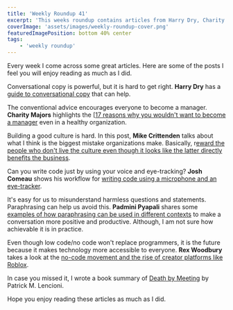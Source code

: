 ```yaml
---
title: 'Weekly Roundup 41'
excerpt: 'This weeks roundup contains articles from Harry Dry, Charity Majors, Mike Crittenden, Josh Comeau, Padmini Pyapali and Rex Woodbury'
coverImage: 'assets/images/weekly-roundup-cover.png'
featuredImagePosition: bottom 40% center
tags:
    - 'weekly roundup'
---
```


Every week I come across some great articles. Here are some of the posts I feel you will enjoy reading as much as I did.

Conversational copy is powerful, but it is hard to get right. **Harry Dry** has a [guide to conversational copy](https://marketingexamples.com/copywriting/conversational/) that can help.

The conventional advice encourages everyone to become a manager. **Charity Majors** highlights the [[17 reasons why you wouldn't want to become a manager](https://charity.wtf/2019/09/08/reasons-not-to-be-a-manager/) even in a healthy organization.

Building a good culture is hard. In this post, **Mike Crittenden** talks about what I think is the biggest mistake organizations make. Basically, r[eward the people who don't live the culture even though it looks like the latter directly benefits the business](https://critter.blog/2020/10/15/the-hero-culture-conundrum/).

Can you write code just by using your voice and eye-tracking? **Josh Comeau** shows his workflow for [writing code using a microphone and an eye-tracker](https://joshwcomeau.com/accessibility/hands-free-coding/).

It's easy for us to misunderstand harmless questions and statements. Paraphrasing can help us avoid this. **Padmini Pyapali** shares some [examples of how paraphrasing can be used in different contexts](https://smallbigideas.substack.com/p/no-more-misunderstandings) to make a conversation more positive and productive. Although, I am not sure how achievable it is in practice.

Even though low code/no code won't replace programmers, it is the future because it makes technology more accessible to everyone. **Rex Woodbury** takes a look at the [no-code movement and the rise of creator platforms like Roblox](https://digitalnative.substack.com/p/roblox-airtable-and-the-building).

In case you missed it, I wrote a book summary of [Death by Meeting](https://www.discoveriesinbookland.com/blog/death-meeting) by Patrick M. Lencioni.

Hope you enjoy reading these articles as much as I did.

